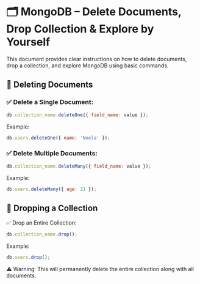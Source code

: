 # 🗂 MongoDB – Delete Documents, Drop Collection & Explore by Yourself

This document provides clear instructions on how to delete documents, drop a
collection, and explore MongoDB using basic commands.

## 🧹 Deleting Documents

### ✅ Delete a Single Document:

```js
db.collection_name.deleteOne({ field_name: value });
```

Example:

```js
db.users.deleteOne({ name: 'Neela' });
```

### ✅ Delete Multiple Documents:

```js
db.collection_name.deleteMany({ field_name: value });
```

Example:

```js
db.users.deleteMany({ age: 21 });
```

## 🧨 Dropping a Collection

✅ Drop an Entire Collection:

```js
db.collection_name.drop();
```

Example:

```js
db.users.drop();
```

⚠️ Warning: This will permanently delete the entire collection along with all
documents.
